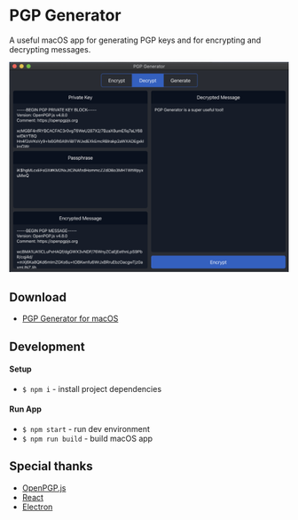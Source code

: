 # PGP Generator

A useful macOS app for generating PGP keys and for encrypting and decrypting messages.

![PGP Generator](https://github.com/schultka/pgp-generator/blob/master/screenshot.png)

## Download

- [PGP Generator for macOS](https://github.com/schultka/pgp-generator/blob/master/pgp-generator-1.0.0.dmg?raw=true)

## Development

#### Setup
- `$ npm i` - install project dependencies

#### Run App
- `$ npm start` - run dev environment
- `$ npm run build` - build macOS app

## Special thanks

- [OpenPGP.js](https://github.com/openpgpjs/openpgpjs)
- [React](https://github.com/facebook/react/)
- [Electron](https://github.com/electron/electron)
